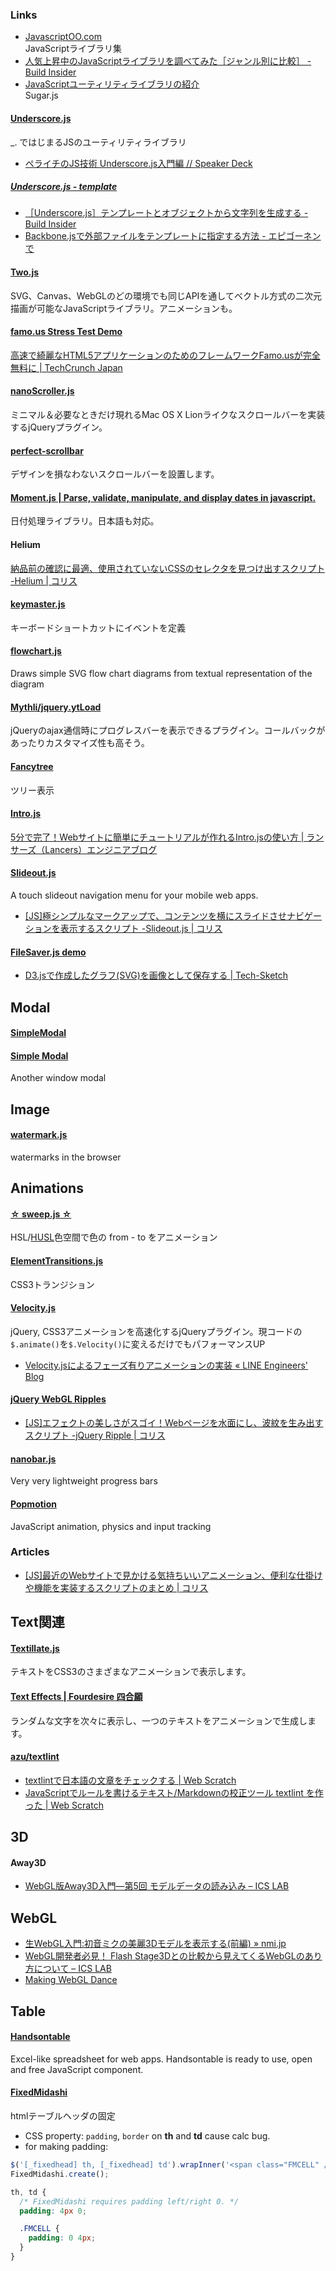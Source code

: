 ### Links
- [JavascriptOO.com](http://www.javascriptoo.com/)  
  JavaScriptライブラリ集
- [人気上昇中のJavaScriptライブラリを調べてみた［ジャンル別に比較］ - Build Insider](http://www.buildinsider.net/web/popularjslib/2014)
- [JavaScriptユーティリティライブラリの紹介](http://www.slideshare.net/yusukehirao/javascript-28744332)  
  Sugar.js

#### [Underscore.js](http://underscorejs.org/)
_. ではじまるJSのユーティリティライブラリ

- [ペライチのJS技術 Underscore.js入門編 // Speaker Deck](https://speakerdeck.com/katsukii/peraitifalsejsji-shu-underscore-dot-jsru-men-bian)

##### [Underscore.js - template](http://underscorejs.org/#template)
- [［Underscore.js］テンプレートとオブジェクトから文字列を生成する - Build Insider](http://www.buildinsider.net/web/bookjslib111/101)
- [Backbone.jsで外部ファイルをテンプレートに指定する方法 - エピゴーネンで](http://epigonen190.blog.fc2.com/blog-entry-57.html)

#### [Two.js](http://jonobr1.github.io/two.js/)
SVG、Canvas、WebGLのどの環境でも同じAPIを通してベクトル方式の二次元描画が可能なJavaScriptライブラリ。アニメーションも。

#### [famo.us Stress Test Demo](http://www.famo.us/)
[高速で綺麗なHTML5アプリケーションのためのフレームワークFamo.usが完全無料に | TechCrunch Japan](http://jp.techcrunch.com/2013/04/03/20130401famo-us-the-framework-for-fast-and-beautiful-html5-apps-will-be-free-thanks-to-huge-hardware-vendor-interest/)

#### [nanoScroller.js](http://jamesflorentino.github.io/nanoScrollerJS/)
ミニマル＆必要なときだけ現れるMac OS X Lionライクなスクロールバーを実装するjQueryプラグイン。

#### [perfect-scrollbar](http://noraesae.github.io/perfect-scrollbar/)
デザインを損なわないスクロールバーを設置します。

#### [Moment.js | Parse, validate, manipulate, and display dates in javascript.](http://momentjs.com/)
日付処理ライブラリ。日本語も対応。

#### Helium
[納品前の確認に最適、使用されていないCSSのセレクタを見つけ出すスクリプト -Helium | コリス](http://coliss.com/articles/build-websites/operation/javascript/js-helium-for-discovering-unused-css.html)

#### [keymaster.js](https://github.com/madrobby/keymaster)
キーボードショートカットにイベントを定義

#### [flowchart.js](http://adrai.github.io/flowchart.js/)
Draws simple SVG flow chart diagrams from textual representation of the diagram

#### [Mythli/jquery.ytLoad](https://github.com/Mythli/jquery.ytLoad)
jQueryのajax通信時にプログレスバーを表示できるプラグイン。コールバックがあったりカスタマイズ性も高そう。

#### [Fancytree](https://github.com/mar10/fancytree/)
ツリー表示

#### [Intro.js](http://usablica.github.io/intro.js/)
[5分で完了！Webサイトに簡単にチュートリアルが作れるIntro.jsの使い方 | ランサーズ（Lancers）エンジニアブログ](http://engineer.blog.lancers.jp/2015/02/introjs/)

#### [Slideout.js](https://mango.github.io/slideout/)
A touch slideout navigation menu for your mobile web apps.

- [[JS]極シンプルなマークアップで、コンテンツを横にスライドさせナビゲーションを表示するスクリプト -Slideout.js | コリス](http://coliss.com/articles/build-websites/operation/javascript/js-slideout.html)

#### [FileSaver.js demo](http://eligrey.com/demos/FileSaver.js/)
- [D3.jsで作成したグラフ(SVG)を画像として保存する | Tech-Sketch](http://tech-sketch.jp/2013/10/d3js-svg-convert-to-png.html)


## Modal

#### [SimpleModal](http://www.ericmmartin.com/projects/simplemodal/)

#### [Simple Modal](http://simplemodal.plasm.it/)
Another window modal


## Image

#### [watermark.js](http://brianium.github.io/watermarkjs/)
watermarks in the browser


## Animations

#### [☆ sweep.js ☆](http://rileyjshaw.com/sweep/)
HSL/[HUSL](http://www.boronine.com/husl/)色空間で色の from - to をアニメーション

#### [ElementTransitions.js](http://dan-silver.github.io/ElementTransitions.js/)
CSS3トランジション

#### [Velocity.js](http://julian.com/research/velocity/)
jQuery, CSS3アニメーションを高速化するjQueryプラグイン。現コードの`$.animate()`を`$.Velocity()`に変えるだけでもパフォーマンスUP

- [Velocity.jsによるフェーズ有りアニメーションの実装 « LINE Engineers' Blog](http://developers.linecorp.com/blog/?p=3230)

#### [jQuery WebGL Ripples](http://sirxemic.github.io/jquery.ripples/)
- [[JS]エフェクトの美しさがスゴイ！Webページを水面にし、波紋を生み出すスクリプト -jQuery Ripple | コリス](http://coliss.com/articles/build-websites/operation/javascript/jquery-plugin-ripples.html)

#### [nanobar.js](http://nanobar.micronube.com/)
Very very lightweight progress bars

#### [Popmotion](http://popmotion.io/)
JavaScript animation, physics and input tracking

### Articles
- [[JS]最近のWebサイトで見かける気持ちいいアニメーション、便利な仕掛けや機能を実装するスクリプトのまとめ | コリス](http://coliss.com/articles/build-websites/operation/javascript/javascript-best-2015-july.html)


## Text関連
#### [Textillate.js](http://jschr.github.io/textillate/)
テキストをCSS3のさまざまなアニメーションで表示します。

#### [Text Effects | Fourdesire 四合願](http://team.fourdesire.com/playgrounds/texteffects)
ランダムな文字を次々に表示し、一つのテキストをアニメーションで生成します。

#### [azu/textlint](https://github.com/azu/textlint)

- [textlintで日本語の文章をチェックする | Web Scratch](http://efcl.info/2015/09/10/introduce-textlint/)
- [JavaScriptでルールを書けるテキスト/Markdownの校正ツール textlint を作った | Web Scratch](http://efcl.info/2014/12/30/textlint/)


## 3D
#### Away3D
- [WebGL版Away3D入門―第5回 モデルデータの読み込み – ICS LAB](http://ics-web.jp/lab/archives/3520)


## WebGL
- [生WebGL入門:初音ミクの美麗3Dモデルを表示する(前編) » nmi.jp](http://nmi.jp/archives/582)
- [WebGL開発者必見！ Flash Stage3Dとの比較から見えてくるWebGLのあり方について – ICS LAB](http://ics-web.jp/lab/archives/3865)
- [Making WebGL Dance](http://acko.net/files/fullfrontal/fullfrontal/webglmath/online.html)


## Table

#### [Handsontable](http://handsontable.com/)
Excel-like spreadsheet for web apps. Handsontable is ready to use, open and free JavaScript component.

#### [FixedMidashi](http://hp.vector.co.jp/authors/VA056612/fixed_midashi/manual/index.html)
htmlテーブルヘッダの固定

- CSS property: `padding`, `border` on __th__ and __td__ cause calc bug.
- for making padding:
```js
$('[_fixedhead] th, [_fixedhead] td').wrapInner('<span class="FMCELL" />');
FixedMidashi.create();
```
```scss
th, td {
  /* FixedMidashi requires padding left/right 0. */
  padding: 4px 0;

  .FMCELL {
    padding: 0 4px;
  }
}
```
